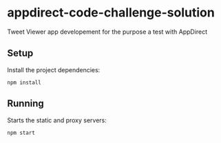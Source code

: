 # appdirect-code-challenge-solution

Tweet Viewer app developement for the purpose a test with AppDirect

## Setup

Install the project dependencies:

`npm install`

## Running

Starts the static and proxy servers:

`npm start`

